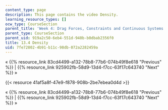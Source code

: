 ```yaml
---
content_type: page
description: This page contains the video Density.
learning_resource_types: []
ocw_type: CourseSection
parent_title: 'Week 4: Drag Forces, Constraints and Continuous Systems'
parent_type: CourseSection
parent_uid: 919a2c50-6eb4-551d-940b-b0dbab2356f0
title: 13.4 Density
uid: 7fe72802-4b91-b11c-98db-072a2282459a
---
```


« {{% resource_link 83cd4499-a132-78b8-77b6-074b49f8e618 "Previous" %}} | {{% resource_link 925902fb-58d9-13d4-f7cc-63f17c643740 "Next" %}} »

{{< resource 41af5a8f-47e9-f878-908b-2be7ebea0d4d >}}

« {{% resource_link 83cd4499-a132-78b8-77b6-074b49f8e618 "Previous" %}} | {{% resource_link 925902fb-58d9-13d4-f7cc-63f17c643740 "Next" %}} »